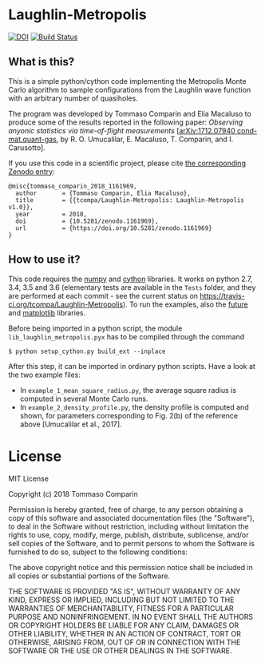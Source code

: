 # Laughlin-Metropolis
[![DOI](https://zenodo.org/badge/DOI/10.5281/zenodo.1161969.svg)](https://doi.org/10.5281/zenodo.1161969)
[![Build Status](https://travis-ci.org/tcompa/Laughlin-Metropolis.svg?branch=master)](https://travis-ci.org/tcompa/Laughlin-Metropolis)

## What is this?
This is a simple python/cython code implementing the Metropolis Monte Carlo
algorithm to sample configurations from the Laughlin wave function with an
arbitrary number of quasiholes.

The program was developed by Tommaso Comparin and Elia Macaluso to produce some
of the results reported in the following paper: *Observing anyonic statistics
via time-of-flight measurements*  [[arXiv:1712.07940
cond-mat.quant-gas](https://arxiv.org/abs/1712.07940), by R. O. Umucalilar, E.
Macaluso, T. Comparin, and I. Carusotto].

If you use this code in a scientific project, please cite [the corresponding
Zenodo entry](https://zenodo.org/record/1161969):
```
@misc{tommaso_comparin_2018_1161969,
  author       = {Tommaso Comparin, Elia Macaluso},
  title        = {{tcompa/Laughlin-Metropolis: Laughlin-Metropolis v1.0}},
  year         = 2018,
  doi          = {10.5281/zenodo.1161969},
  url          = {https://doi.org/10.5281/zenodo.1161969}
}
```

## How to use it?
This code requires the [numpy](http://www.numpy.org/) and
[cython](http://cython.org/) libraries.  It works on python 2.7, 3.4, 3.5 and
3.6 (elementary tests are available in the `Tests` folder, and they are
performed at each commit - see the current status on
https://travis-ci.org/tcompa/Laughlin-Metropolis).
To run the examples, also the [future](https://pypi.python.org/pypi/future) and
[matplotlib](http://matplotlib.org/) libraries.

Before being imported in a python script, the module
`lib_laughlin_metropolis.pyx` has to be compiled through the command

    $ python setup_cython.py build_ext --inplace

After this step, it can be imported in ordinary python scripts.
Have a look at the two example files:
+ In `example_1_mean_square_radius.py`, the average square radius is computed
in several Monte Carlo runs.
+ In `example_2_density_profile.py`, the density profile is computed and shown,
for parameters corresponding to Fig. 2(b) of the reference above
[Umucalilar et al., 2017].

# License
MIT License

Copyright (c) 2018 Tommaso Comparin

Permission is hereby granted, free of charge, to any person obtaining a copy
of this software and associated documentation files (the "Software"), to deal
in the Software without restriction, including without limitation the rights
to use, copy, modify, merge, publish, distribute, sublicense, and/or sell
copies of the Software, and to permit persons to whom the Software is
furnished to do so, subject to the following conditions:

The above copyright notice and this permission notice shall be included in all
copies or substantial portions of the Software.

THE SOFTWARE IS PROVIDED "AS IS", WITHOUT WARRANTY OF ANY KIND, EXPRESS OR
IMPLIED, INCLUDING BUT NOT LIMITED TO THE WARRANTIES OF MERCHANTABILITY,
FITNESS FOR A PARTICULAR PURPOSE AND NONINFRINGEMENT. IN NO EVENT SHALL THE
AUTHORS OR COPYRIGHT HOLDERS BE LIABLE FOR ANY CLAIM, DAMAGES OR OTHER
LIABILITY, WHETHER IN AN ACTION OF CONTRACT, TORT OR OTHERWISE, ARISING FROM,
OUT OF OR IN CONNECTION WITH THE SOFTWARE OR THE USE OR OTHER DEALINGS IN THE
SOFTWARE.
